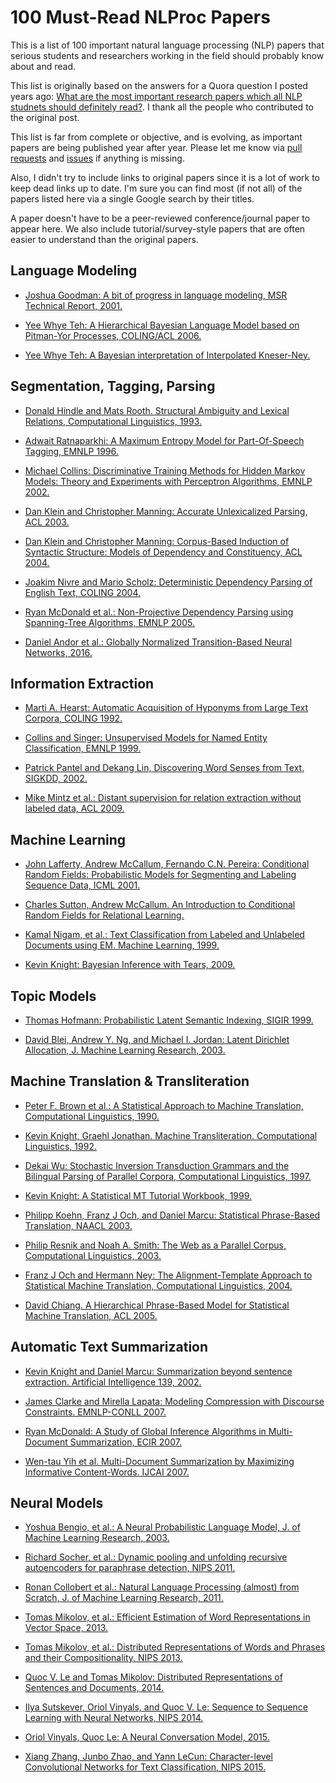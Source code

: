 # 100 Must-Read NLProc Papers

This is a list of 100 important natural language processing (NLP) papers that serious students and researchers working in the field should probably know about and read.

This list is originally based on the answers for a Quora question I posted years ago: [What are the most important research papers which all NLP studnets should definitely read?](https://www.quora.com/What-are-the-most-important-research-papers-which-all-NLP-students-should-definitely-read). I thank all the people who contributed to the original post.

This list is far from complete or objective, and is evolving, as important papers are being published year after year. Please let me know via [pull requests](https://github.com/mhagiwara/100-nlp-papers/pulls) and [issues](https://github.com/mhagiwara/100-nlp-papers/issues) if anything is missing.

Also, I didn't try to include links to original papers since it is a lot of work to keep dead links up to date. I'm sure you can find most (if not all) of the papers listed here via a single Google search by their titles.

A paper doesn't have to be a peer-reviewed conference/journal paper to appear here. We also include tutorial/survey-style papers that are often easier to understand than the original papers.

## Language Modeling

* [Joshua Goodman: A bit of progress in language modeling, MSR Technical Report, 2001.](https://arxiv.org/abs/cs/0108005)

* [Yee Whye Teh: A Hierarchical Bayesian Language Model based on Pitman-Yor Processes, COLING/ACL 2006.](http://www.gatsby.ucl.ac.uk/~ywteh/research/compling/acl2006.pdf)

* [Yee Whye Teh: A Bayesian interpretation of Interpolated Kneser-Ney.](https://www.stats.ox.ac.uk/~teh/research/compling/hpylm.pdf)

## Segmentation, Tagging, Parsing

* [Donald Hindle and Mats Rooth. Structural Ambiguity and Lexical Relations, Computational Linguistics, 1993.](http://www.aclweb.org/anthology/J93-1005)

* [Adwait Ratnaparkhi: A Maximum Entropy Model for Part-Of-Speech Tagging, EMNLP 1996.](http://www.aclweb.org/anthology/W96-0213)

* [Michael Collins: Discriminative Training Methods for Hidden Markov Models: Theory and Experiments with Perceptron Algorithms, EMNLP 2002.](http://www.aclweb.org/anthology/W02-1001)

* [Dan Klein and Christopher Manning: Accurate Unlexicalized Parsing, ACL 2003.](https://people.eecs.berkeley.edu/~klein/papers/unlexicalized-parsing.pdf)

* [Dan Klein and Christopher Manning: Corpus-Based Induction of Syntactic Structure: Models of Dependency and Constituency, ACL 2004.](https://pdfs.semanticscholar.org/1680/eaa31f30911e7460ff694b51794391bc7514.pdf)

* [Joakim Nivre and Mario Scholz: Deterministic Dependency Parsing of English Text, COLING 2004.](http://www.aclweb.org/anthology/C04-1010)

* [Ryan McDonald et al.: Non-Projective Dependency Parsing using Spanning-Tree Algorithms, EMNLP 2005.](http://www.seas.upenn.edu/~strctlrn/bib/PDF/nonprojectiveHLT-EMNLP2005.pdf)

* [Daniel Andor et al.: Globally Normalized Transition-Based Neural Networks, 2016.](https://arxiv.org/abs/1603.06042)

## Information Extraction

* [Marti A. Hearst: Automatic Acquisition of Hyponyms from Large Text Corpora, COLING 1992.](http://www.aclweb.org/anthology/C92-2082)

* [Collins and Singer: Unsupervised Models for Named Entity Classification, EMNLP 1999.](http://www.aclweb.org/anthology/W99-0613)

* [Patrick Pantel and Dekang Lin, Discovering Word Senses from Text, SIGKDD, 2002.](http://www.patrickpantel.com/download/papers/2002/kdd02.pdf)

* [Mike Mintz et al.: Distant supervision for relation extraction without labeled data, ACL 2009.](https://www.aclweb.org/anthology/P09-1113)

## Machine Learning

* [John Lafferty, Andrew McCallum, Fernando C.N. Pereira: Conditional Random Fields: Probabilistic Models for Segmenting and Labeling Sequence Data, ICML 2001.](https://repository.upenn.edu/cgi/viewcontent.cgi?article=1162&context=cis_papers)

* [Charles Sutton, Andrew McCallum. An Introduction to Conditional Random Fields for Relational Learning.](https://people.cs.umass.edu/~mccallum/papers/crf-tutorial.pdf)

* [Kamal Nigam, et al.: Text Classification from Labeled and Unlabeled Documents using EM. Machine Learning, 1999.](http://www.kamalnigam.com/papers/emcat-mlj99.pdf)

* [Kevin Knight: Bayesian Inference with Tears, 2009.](https://www.isi.edu/natural-language/people/bayes-with-tears.pdf)

## Topic Models

* [Thomas Hofmann: Probabilistic Latent Semantic Indexing, SIGIR 1999.](http://www.iro.umontreal.ca/~nie/IFT6255/Hofmann-UAI99.pdf)

* [David Blei, Andrew Y. Ng, and Michael I. Jordan: Latent Dirichlet Allocation, J. Machine Learning Research, 2003.](http://www.jmlr.org/papers/volume3/blei03a/blei03a.pdf)

## Machine Translation & Transliteration

* [Peter F. Brown et al.: A Statistical Approach to Machine Translation, Computational Linguistics, 1990.](http://www.aclweb.org/anthology/J90-2002)

* [Kevin Knight, Graehl Jonathan. Machine Transliteration. Computational Linguistics, 1992.](http://www.aclweb.org/anthology/J98-4003)

* [Dekai Wu: Stochastic Inversion Transduction Grammars and the Bilingual Parsing of Parallel Corpora, Computational Linguistics, 1997.](https://www.lri.fr/~waller/cours/fr/articles/2008/yvon4.pdf)

* [Kevin Knight: A Statistical MT Tutorial Workbook, 1999.](http://www.isi.edu/natural-language/mt/wkbk.rtf)

* [Philipp Koehn, Franz J Och, and Daniel Marcu: Statistical Phrase-Based Translation, NAACL 2003.](http://www.aclweb.org/anthology/N03-1017)

* [Philip Resnik and Noah A. Smith: The Web as a Parallel Corpus, Computational Linguistics, 2003.](http://www.aclweb.org/anthology/J03-3002)

* [Franz J Och and Hermann Ney: The Alignment-Template Approach to Statistical Machine Translation, Computational Linguistics, 2004.](https://www.mitpressjournals.org/doi/pdf/10.1162/0891201042544884)

* [David Chiang. A Hierarchical Phrase-Based Model for Statistical Machine Translation, ACL 2005.](https://www3.nd.edu/~dchiang/papers/chiang-acl05.pdf)

## Automatic Text Summarization

* [Kevin Knight and Daniel Marcu: Summarization beyond sentence extraction. Artificial Intelligence 139, 2002.](http://clair.si.umich.edu/si767/papers/Week06/SentenceSimplification/Knight.pdf)

* [James Clarke and Mirella Lapata: Modeling Compression with Discourse Constraints. EMNLP-CONLL 2007.](https://aclanthology.info/pdf/D/D07/D07-1001.pdf)

* [Ryan McDonald: A Study of Global Inference Algorithms in Multi-Document Summarization, ECIR 2007.](http://citeseerx.ist.psu.edu/viewdoc/download?doi=10.1.1.94.4583&rep=rep1&type=pdf)

* [Wen-tau Yih et al. Multi-Document Summarization by Maximizing Informative Content-Words. IJCAI 2007.](https://pdfs.semanticscholar.org/dd83/aa247acc354640ddd76f56c75e70f0e331e2.pdf)

## Neural Models

* [Yoshua Bengio, et al.: A Neural Probabilistic Language Model, J. of Machine Learning Research, 2003.](http://www.jmlr.org/papers/volume3/bengio03a/bengio03a.pdf)

* [Richard Socher, et al.: Dynamic pooling and unfolding recursive autoencoders for paraphrase detection, NIPS 2011.](https://papers.nips.cc/paper/4204-dynamic-pooling-and-unfolding-recursive-autoencoders-for-paraphrase-detection.pdf)

* [Ronan Collobert et al.: Natural Language Processing (almost) from Scratch, J. of Machine Learning Research, 2011.](http://www.jmlr.org/papers/volume12/collobert11a/collobert11a.pdf)

* [Tomas Mikolov, et al.: Efficient Estimation of Word Representations in Vector Space, 2013.](https://arxiv.org/abs/1301.3781)

* [Tomas Mikolov, et al.: Distributed Representations of Words and Phrases and their Compositionality, NIPS 2013.](https://papers.nips.cc/paper/5021-distributed-representations-of-words-and-phrases-and-their-compositionality.pdf)

* [Quoc V. Le and Tomas Mikolov: Distributed Representations of Sentences and Documents, 2014.](https://arxiv.org/abs/1405.4053)

* [Ilya Sutskever, Oriol Vinyals, and Quoc V. Le: Sequence to Sequence Learning with Neural Networks, NIPS 2014.](https://papers.nips.cc/paper/5346-sequence-to-sequence-learning-with-neural-networks.pdf)

* [Oriol Vinyals, Quoc Le: A Neural Conversation Model, 2015.](https://arxiv.org/abs/1506.05869)

* [Xiang Zhang, Junbo Zhao, and Yann LeCun: Character-level Convolutional Networks for Text Classification, NIPS 2015.](https://arxiv.org/abs/1509.01626)
